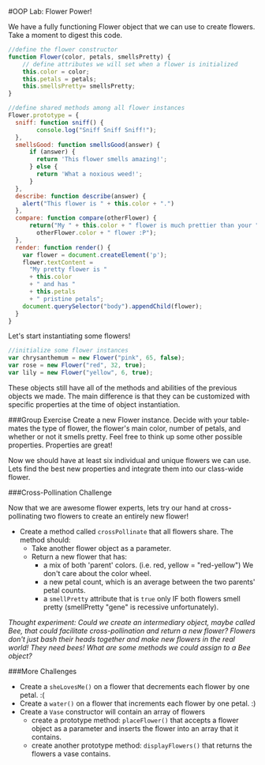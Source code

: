 #OOP Lab: Flower Power!



We have a fully functioning Flower object that we can use to create flowers. Take a moment to digest this code.

```javascript
//define the flower constructor
function Flower(color, petals, smellsPretty) {
    // define attributes we will set when a flower is initialized
    this.color = color;
    this.petals = petals;
    this.smellsPretty= smellsPretty;
}

//define shared methods among all flower instances
Flower.prototype = {
  sniff: function sniff() {
        console.log("Sniff Sniff Sniff!");
  },
  smellsGood: function smellsGood(answer) {
      if (answer) {
        return 'This flower smells amazing!';
      } else {
        return 'What a noxious weed!';
      }
  },
  describe: function describe(answer) {
    alert("This flower is " + this.color + ".")
  },
  compare: function compare(otherFlower) {
      return("My " + this.color + " flower is much prettier than your " +
        otherFlower.color + " flower :P");
  },
  render: function render() {
    var flower = document.createElement('p');
    flower.textContent =
      "My pretty flower is "
      + this.color
      + " and has "
      + this.petals
      + " pristine petals";
    document.querySelector("body").appendChild(flower);
  }
}
```

Let's start instantiating some flowers!


```javascript
//initialize some flower instances
var chrysanthemum = new Flower("pink", 65, false);
var rose = new Flower("red", 32, true);
var lily = new Flower("yellow", 6, true);
```

These objects still have all of the methods and abilities of the previous objects we
made.  The main difference is that they can be customized with specific properties
at the time of object instantiation.

###Group Exercise
Create a new Flower instance.  Decide with your table-mates the type of flower, the flower's main color, number of petals, and whether or not it smells pretty. Feel free to think up some other possible properties.  Properties are great!


Now we should have at least six individual and unique flowers we can use. Lets find the best new properties and integrate them into our class-wide flower.

###Cross-Pollination Challenge

Now that we are awesome flower experts, lets try our hand at cross-pollinating two flowers to create an entirely new flower!  

- Create a method called `crossPollinate` that all flowers share. The method should:
    - Take another flower object as a parameter.
    - Return a new flower that has:
        - a mix of both 'parent' colors. (i.e. red, yellow = "red-yellow") We don't care about the color wheel. 
        - a new petal count, which is an average between the two parents' petal counts.
        - a `smellPretty` attribute that is `true` only IF both flowers smell pretty (smellPretty "gene" is recessive unfortunately).  

*Thought experiment: Could we create an intermediary object, maybe called Bee, that could facilitate cross-pollination and return a new flower? Flowers don't just bash their heads together and make new flowers in the real world!  They need bees!  What are some methods we could assign to a Bee object?*

###More Challenges
- Create a `sheLovesMe()` on a flower that decrements each flower by one petal. :(
- Create a `water()` on a flower that increments each flower by one petal. :)  
- Create a `Vase` constructor will contain an array of flowers
    - create a prototype method: `placeFlower()` that accepts a flower object as a parameter and inserts the flower into an array that it contains.
    - create another prototype method: `displayFlowers()` that returns the flowers a vase contains.
